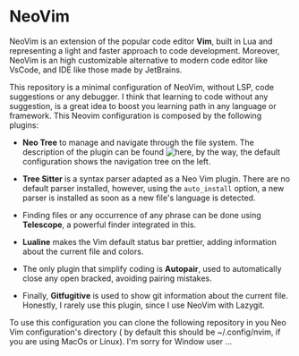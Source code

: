# NeoVim 

NeoVim is an extension of the popular code editor __Vim__, built in Lua and representing a light and faster approach to code development. Moreover, NeoVim is an high customizable alternative to modern code editor like VsCode, and IDE like those made by JetBrains. 

This repository is a minimal configuration of NeoVim, without LSP, code suggestions or any debugger. I think that learning to code without any suggestion, is a great idea to boost you learning path in any language or framework. This Neovim configuration is composed by the following plugins:

* __Neo Tree__ to manage and navigate through the file system. The description of the plugin can be found ![here](https://github.com/nvim-neo-tree/neo-tree.nvim?tab=readme-ov-file), by the way, the default configuration shows the navigation tree on the left.

* __Tree Sitter__ is a syntax parser adapted as a Neo Vim plugin. There are no default parser installed, however, using the `auto_install` option, a new parser is installed as soon as a new file's language is detected. 

* Finding files or any occurrence of any phrase can be done using __Telescope__, a powerful finder integrated in this.

* __Lualine__ makes the Vim default status bar prettier, adding information about the current file and colors.

* The only plugin that simplify coding is __Autopair__, used to automatically close any open bracked, avoiding pairing mistakes.

* Finally, __Gitfugitive__ is used to show git information about the current file. Honestly, I rarely use this plugin, since I use NeoVim with Lazygit.

To use this configuration you can clone the following repository in you Neo Vim configuration's directory ( by default this should be ~/.config/nvim, if you are using MacOs or Linux). I'm sorry for Window user ...
